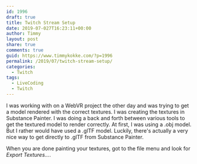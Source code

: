 ```yaml
---
id: 1996
draft: true
title: Twitch Stream Setup
date: 2019-07-027T16:23:11+00:00
author: Timmy
layout: post
share: true
comments: true
guid: https://www.timmykokke.com/?p=1996
permalink: /2019/07/twitch-stream-setup/
categories:
  - Twitch
tags:
  - LiveCoding
  - Twitch
---
```


I was working with on a WebVR project the other day and was trying to get a model rendered with the correct textures. I was creating the textures in Substance Painter. I was doing a back and forth between various tools to get the textured model to render correctly. At first, I was using a .obj model. But I rather would have used a .glTF model.
Luckily, there's actually a very nice way to get directly to .glTF  from Substance Painter.

When you are done painting your textures, got to the file menu and look for _Export Textures…_.
